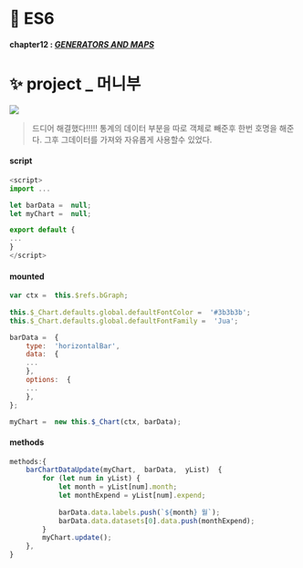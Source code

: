 # 🎯 ES6
#### chapter12 : [*GENERATORS AND MAPS*](https://github.com/gay0ung/JS_study/blob/master/ES6/theory/12_GENERATORS%20AND%20MAPS.md)

# ✨ project _ 머니부 
<img src="https://github.com/gay0ung/vue_study/blob/master/moneyboo/img/%ED%99%94%EB%A9%B4%20%EC%BA%A1%EC%B2%98%202020-10-15%20225547.jpg"></img>
 > 드디어 해결했다!!!!!
 > 통계의 데이터 부분을 따로 객체로 빼준후 한번 호명을 해준다.
 > 그후 그데이터를 가져와 자유롭게 사용할수 있었다. 
 
#### script
```js
<script>
import ...

let barData =  null;
let myChart =  null;

export default {
...
}
</script>
``` 



#### mounted
```js
var ctx =  this.$refs.bGraph;
 
this.$_Chart.defaults.global.defaultFontColor =  '#3b3b3b';
this.$_Chart.defaults.global.defaultFontFamily =  'Jua';

barData =  {
	type:  'horizontalBar',
	data:  {
	...
	},
	options:  {
	...
	},
};

myChart =  new this.$_Chart(ctx, barData);
```
#### methods
```js
methods:{
	barChartDataUpdate(myChart,  barData,  yList)  {
		for (let num in yList) {
			let month = yList[num].month;
			let monthExpend = yList[num].expend;
			  
			barData.data.labels.push(`${month} 월`);
			barData.data.datasets[0].data.push(monthExpend);
		}
		myChart.update();
	},
}
```
